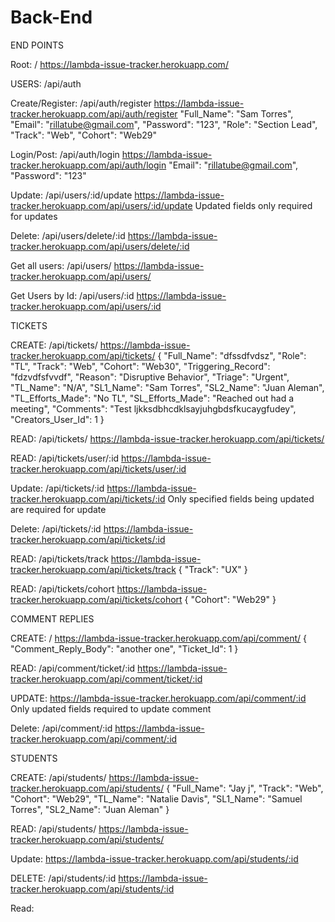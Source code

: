 # Back-End


END POINTS

Root: / https://lambda-issue-tracker.herokuapp.com/ 

USERS: /api/auth

Create/Register: /api/auth/register
https://lambda-issue-tracker.herokuapp.com/api/auth/register
	"Full_Name": "Sam Torres",
	"Email": "rillatube@gmail.com",
	"Password": "123",
	"Role": "Section Lead",
	"Track": "Web",
	"Cohort": "Web29"

Login/Post: /api/auth/login
https://lambda-issue-tracker.herokuapp.com/api/auth/login
"Email": "rillatube@gmail.com",
"Password": "123"

Update: /api/users/:id/update
https://lambda-issue-tracker.herokuapp.com/api/users/:id/update
Updated fields only required for updates

Delete: /api/users/delete/:id
https://lambda-issue-tracker.herokuapp.com/api/users/delete/:id

Get all users: /api/users/
https://lambda-issue-tracker.herokuapp.com/api/users/

Get Users by Id: /api/users/:id
https://lambda-issue-tracker.herokuapp.com/api/users/:id


TICKETS

CREATE: /api/tickets/
https://lambda-issue-tracker.herokuapp.com/api/tickets/
{
	"Full_Name": "dfssdfvdsz",
	"Role": "TL",
	"Track": "Web",
	"Cohort": "Web30",
	"Triggering_Record": "fdzvdfsfvvdf",
	"Reason": "Disruptive Behavior",
	"Triage": "Urgent",
	"TL_Name": "N/A",
	"SL1_Name": "Sam Torres",
	"SL2_Name": "Juan Aleman",
	"TL_Efforts_Made": "No TL",
	"SL_Efforts_Made": "Reached out had a meeting",
	"Comments": "Test ljkksdbhcdklsayjuhgbdsfkucaygfudey",
	"Creators_User_Id": 1
}

READ: /api/tickets/
https://lambda-issue-tracker.herokuapp.com/api/tickets/

READ: /api/tickets/user/:id
https://lambda-issue-tracker.herokuapp.com/api/tickets/user/:id

Update: /api/tickets/:id
https://lambda-issue-tracker.herokuapp.com/api/tickets/:id
Only specified fields being updated are required for update

Delete: /api/tickets/:id
https://lambda-issue-tracker.herokuapp.com/api/tickets/:id

READ: /api/tickets/track
https://lambda-issue-tracker.herokuapp.com/api/tickets/track
{
 "Track": "UX"
}

READ: /api/tickets/cohort
https://lambda-issue-tracker.herokuapp.com/api/tickets/cohort
{
 "Cohort": "Web29"
}


COMMENT REPLIES
       
CREATE: /
https://lambda-issue-tracker.herokuapp.com/api/comment/
{
"Comment_Reply_Body": "another one",
"Ticket_Id": 1
}

READ: /api/comment/ticket/:id
https://lambda-issue-tracker.herokuapp.com/api/comment/ticket/:id

UPDATE:
https://lambda-issue-tracker.herokuapp.com/api/comment/:id
Only updated fields required to update comment

Delete: /api/comment/:id
https://lambda-issue-tracker.herokuapp.com/api/comment/:id

STUDENTS


CREATE: /api/students/
https://lambda-issue-tracker.herokuapp.com/api/students/
{
	"Full_Name": "Jay j",
	"Track": "Web",
	"Cohort": "Web29",
	"TL_Name": "Natalie Davis",
	"SL1_Name": "Samuel Torres",
	"SL2_Name": "Juan Aleman"
}
    
READ: /api/students/
https://lambda-issue-tracker.herokuapp.com/api/students/

Update:
https://lambda-issue-tracker.herokuapp.com/api/students/:id

DELETE: /api/students/:id
https://lambda-issue-tracker.herokuapp.com/api/students/:id

Read:
  

